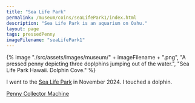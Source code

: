 ```yaml
---
title: "Sea Life Park"
permalink: /museum/coins/seaLifePark1/index.html
description: "Sea Life Park is an aquarium on Oahu."
layout: page
tags: pressedPenny
imageFilename: "seaLifePark1"
---
```


{% image "./src/assets/images/museum/" + imageFilename + ".png", "A pressed penny depicting three doplphins jumping out of the water.", "Sea Life Park Hawaii. Dolphin Cove." %}

I went to the [Sea Life Park](https://en.wikipedia.org/wiki/Sea_Life_Park_Hawaii) in November 2024. I touched a dolphin. 

[Penny Collector Machine](http://209.221.138.252/Details.aspx?location=1920)
